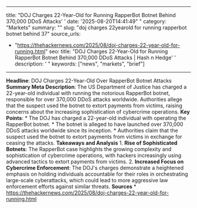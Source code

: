 ﻿---

title: "DOJ Charges 22-Year-Old for Running RapperBot Botnet Behind 370,000 DDoS Attacks''
date: '2025-08-20T14:41:49""
category: "Markets"
summary: ""
slug: "doj charges 22yearold for running rapperbot botnet behind 37"
source_urls:
  - "https://thehackernews.com/2025/08/doj-charges-22-year-old-for-running.html"
seo:
  title: "DOJ Charges 22-Year-Old for Running RapperBot Botnet Behind 370,000 DDoS Attacks | Hash n Hedge''
  description: '"
  keywords: ["news", "markets", "brief"]

---
**Headline**: DOJ Charges 22-Year-Old Over RapperBot Botnet Attacks  **Summary Meta Description**: The US Department of Justice has charged a 22-year-old individual with running the notorious RapperBot botnet, responsible for over 370,000 DDoS attacks worldwide. Authorities allege that the suspect used the botnet to extort payments from victims, raising concerns about the increasing sophistication of cybercrime operations.  **Key Points**:  * The DOJ has charged a 22-year-old individual with operating the RapperBot botnet. * The botnet is alleged to have launched over 370,000 DDoS attacks worldwide since its inception. * Authorities claim that the suspect used the botnet to extort payments from victims in exchange for ceasing the attacks.  **Takeaways and Analysis**  1. **Rise of Sophisticated Botnets**: The RapperBot case highlights the growing complexity and sophistication of cybercrime operations, with hackers increasingly using advanced tactics to extort payments from victims. 2. **Increased Focus on Cybercrime Enforcement**: The DOJ's charges demonstrate a heightened emphasis on holding individuals accountable for their roles in orchestrating large-scale cyberattacks, which could lead to more aggressive law enforcement efforts against similar threats.  **Sources**  * https://thehackernews.com/2025/08/doj-charges-22-year-old-for-running.html 
